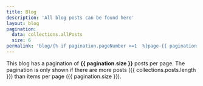 ```yaml
---
title: Blog
description: 'All blog posts can be found here'
layout: blog
pagination:
  data: collections.allPosts
  size: 6
permalink: 'blog/{% if pagination.pageNumber >=1  %}page-{{ pagination.pageNumber + 1 }}/{% endif %}index.html'
---
```


This blog has a pagination of **{{ pagination.size }}** posts per page.
The pagination is only shown if there are more posts ({{ collections.posts.length }}) than items per page ({{ pagination.size }}).
